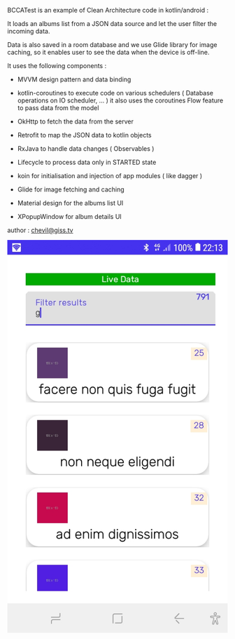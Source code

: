 BCCATest is an example of Clean Architecture code in kotlin/android :

It loads an albums list from a JSON data source
and let the user filter the incoming data.

Data is also saved in a room database
and we use Glide library for image caching,
so it enables user to see the data 
when the device is off-line.

It uses the following components :

  * MVVM design pattern and data binding

  * kotlin-coroutines to execute code on
    various schedulers ( Database operations on IO scheduler, ... )
    it also uses the coroutines Flow feature to pass data from the model

  * OkHttp to fetch the data from the server

  * Retrofit to map the JSON data to kotlin objects 

  * RxJava to handle data changes ( Observables )

  * Lifecycle to process data only in STARTED state

  * koin for initialisation and injection of app modules ( like dagger )

  * Glide for image fetching and caching

  * Material design for the albums list UI

  * XPopupWindow for album details UI

author : chevil@giss.tv

![Albums Screen](bcca.jpg)
